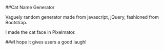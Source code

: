 ##Cat Name Generator

Vaguely random generator made from javascript, jQuery, fashioned from Bootstrap.

I made the cat face in Pixelmator.

###I hope it gives users a good laugh!
